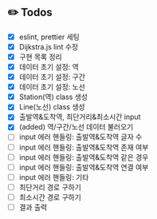 ## ✏️ Todos
- [X] eslint, prettier 세팅
- [X] Dijkstra.js lint 수정
- [X] 구현 목록 정리
- [X] 데이터 초기 설정: 역
- [X] 데이터 초기 설정: 구간
- [X] 데이터 초기 설정: 노선
- [X] Station(역) class 생성
- [X] Line(노선) class 생성
- [X] 출발역&도착역, 최단거리&최소시간 input 
- [X] (added) 역/구간/노선 데이터 불러오기
- [ ] input 에러 핸들링: 출발역&도착역 글자 수
- [ ] input 에러 핸들링: 출발역&도착역 존재 여부
- [ ] input 에러 핸들링: 출발역&도착역 같은 경우
- [ ] input 에러 핸들링: 출발역&도착역 연결 여부  
- [ ] input 에러 핸들링: 기타
- [ ] 최단거리 경로 구하기
- [ ] 최소시간 경로 구하기
- [ ] 결과 출력 